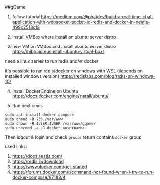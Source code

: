 ##gQame

1. follow tutorial
https://medium.com/@phatdev/build-a-real-time-chat-application-with-websocket-socket-io-redis-and-docker-in-nestjs-499c2513c18

2. install VMBox where install an ubuntu server distro

3. new VM on VMBox and install ubuntu server distro
https://hibbard.eu/install-ubuntu-virtual-box/

need a linux server to run redis and/or docker

it's possible to run redis/docker on windows with WSL
(depends on installed windows version)
https://redislabs.com/blog/redis-on-windows-10/

4. Install Docker Engine on Ubuntu
https://docs.docker.com/engine/install/ubuntu/

5. Run next cmds

```
sudo apt install docker-compose
sudo chmod -R 755 /var/www
sudo chown -R $USER:$USER /var/www/gqame/
sudo usermod -a -G docker <username>
```

Then logout & login and check `groups` return contains `docker` group

used links:

1. https://docs.nestjs.com/
2. https://redis.io/download
3. https://www.docker.com/get-started
4. https://forums.docker.com/t/command-not-found-when-i-try-to-run-docker-compose/97183/4
